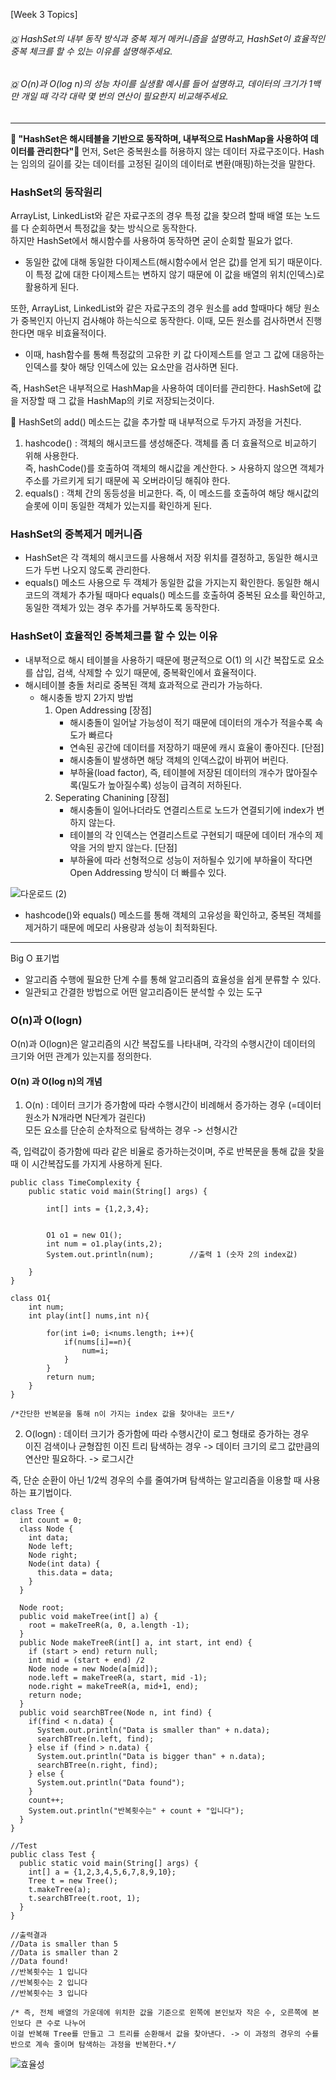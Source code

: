 [Week 3 Topics]
###### 🇶 HashSet의 내부 동작 방식과 중복 제거 메커니즘을 설명하고, HashSet이 효율적인 중복 체크를 할 수 있는 이유를 설명해주세요.
###### 🇶 O(n)과 O(log n)의 성능 차이를 실생활 예시를 들어 설명하고, 데이터의 크기가 1백만 개일 때 각각 대략 몇 번의 연산이 필요한지 비교해주세요.
---
**🌟 "HashSet은 해시테블을 기반으로 동작하며, 내부적으로 HashMap을 사용하여 데이터를 관리한다"🌟**
먼저, Set은 중복원소를 허용하지 않는 데이터 자료구조이다. Hash는 임의의 길이를 갖는 데이터를 고정된 길이의 데이터로 변환(매핑)하는것을 말한다. 

### HashSet의 동작원리
ArrayList, LinkedList와 같은 자료구조의 경우 특정 값을 찾으려 할때 배열 또는 노드를 다 순회하면서 특정값을 찾는 방식으로 동작한다. 
<br> 하지만 HashSet에서 해시함수를 사용하여 동작하면 굳이 순회할 필요가 없다. 
- 동일한 값에 대해 동일한 다이제스트(해시함수에서 얻은 값)를 얻게 되기 때문이다. 이 특정 값에 대한 다이제스트는 변하지 않기 때문에 이 값을 배열의 위치(인덱스)로 활용하게 된다. 

또한, ArrayList, LinkedList와 같은 자료구조의 경우 원소를 add 할때마다 해당 원소가 중복인지 아닌지 검사해야 하는식으로 동작한다. 이때, 모든 원소를 검사하면서 진행한다면 매우 비효율적이다. 
- 이때, hash함수를 통해 특정값의 고유한 키 값 다이제스트를 얻고 그 값에 대응하는 인덱스를 찾아 해당 인덱스에 있는 요소만을 검사하면 된다.

즉, HashSet은 내부적으로 HashMap을 사용하여 데이터를 관리한다. 
HashSet에 값을 저장할 때 그 값을 HashMap의 키로 저장되는것이다. 

📍 HashSet의 add() 메소드는 값을 추가할 때 내부적으로 두가지 과정을 거친다. 
1. hashcode() : 객체의 해시코드를 생성해준다. 객체를 좀 더 효율적으로 비교하기 위해 사용한다. 
<br>즉, hashCode()를 호출하여 객체의 해시값을 계산한다. > 사용하지 않으면 객체가 주소를 가르키게 되기 때문에 꼭 오버라이딩 해줘야 한다.
2. equals() : 객체 간의 동등성을 비교한다. 즉, 이 메소드를 호출하여 해당 해시값의 슬롯에 이미 동일한 객체가 있는지를 확인하게 된다.

### HashSet의 중복제거 메커니즘
- HashSet은 각 객체의 해시코드를 사용해서 저장 위치를 결정하고, 동일한 해시코드가 두번 나오지 않도록 관리한다.
- equals() 메소드 사용으로 두 객체가 동일한 값을 가지는지 확인한다. 동일한 해시 코드의 객체가 추가될 때마다 equals() 메소드를 호출하여
  중복된 요소를 확인하고, 동일한 객체가 있는 경우 추가를 거부하도록 동작한다.

### HashSet이 효율적인 중복체크를 할 수 있는 이유
 - 내부적으로 해시 테이블을 사용하기 때문에 평균적으로 O(1) 의 시간 복잡도로 요소를 삽입, 검색, 삭제할 수 있기 때문에, 중복확인에서 효율적이다.
 - 해시테이블 충돌 처리로 중복된 객체 효과적으로 관리가 가능하다.
   - 해시충돌 방지 2가지 방법
     1. Open Addressing 
        [장점]
        - 해시충돌이 일어날 가능성이 적기 때문에 데이터의 개수가 적을수록 속도가 빠르다
        - 연속된 공간에 데이터를 저장하기 때문에 캐시 효율이 좋아진다.
        [단점]
        - 해시충돌이 발생하면 해당 객체의 인덱스값이 바뀌어 버린다.
        - 부하율(load factor), 즉, 테이블에 저장된 데이터의 개수가 많아질수록(밀도가 높아질수록) 성능이 급격히 저하된다. 
     2. Seperating Chanining
       [장점]
        - 해시충돌이 일어나더라도 연결리스트로 노드가 연결되기에 index가 변하지 않는다.
        - 테이블의 각 인덱스는 연결리스트로 구현되기 때문에 데이터 개수의 제약을 거의 받지 않는다.
        [단점]
        - 부하율에 따라 선형적으로 성능이 저하될수 있기에 부하율이 작다면 Open Addressing 방식이 더 빠를수 있다.
          
![다운로드 (2)](https://github.com/user-attachments/assets/461c4141-9a6f-40d8-aa49-f9718f24a12b)
- hashcode()와 equals() 메소드를 통해 객체의 고유성을 확인하고, 중복된 객체를 제거하기 때문에 메모리 사용량과 성능이 최적화된다.       
---
Big O 표기법
- 알고리즘 수행에 필요한 단계 수를 통해 알고리즘의 효율성을 쉽게 분류할 수 있다.
- 일관되고 간결한 방법으로 어떤 알고리즘이든 분석할 수 있는 도구

  
### O(n)과 O(logn)
O(n)과 O(logn)은 알고리즘의 시간 복잡도를 나타내며, 각각의 수행시간이 데이터의 크기와 어떤 관계가 있는지를 정의한다.
#### O(n) 과 O(log n)의 개념
1. O(n) : 데이터 크기가 증가함에 따라 수행시간이 비례해서 증가하는 경우 (=데이터 원소가 N개라면 N단계가 걸린다)
<br> 모든 요소를 단순히 순차적으로 탐색하는 경우 -> 선형시간

즉, 입력값이 증가함에 따라 같은 비율로 증가하는것이며, 주로 반복문을 통해 값을 찾을 때 이 시간복잡도를 가지게 사용하게 된다.

```
public class TimeComplexity {
    public static void main(String[] args) {

        int[] ints = {1,2,3,4};


        O1 o1 = new O1();
        int num = o1.play(ints,2);
        System.out.println(num);        //출력 1 (숫자 2의 index값)

    }
}

class O1{
    int num;
    int play(int[] nums,int n){

        for(int i=0; i<nums.length; i++){
            if(nums[i]==n){
                num=i;
            }
        }
        return num;
    }
}

/*간단한 반복문을 통해 n이 가지는 index 값을 찾아내는 코드*/
```

2. O(logn) : 데이터 크기가 증가함에 따라 수행시간이 로그 형태로 증가하는 경우
<br> 이진 검색이나 균형잡힌 이진 트리 탐색하는 경우 -> 데이터 크기의 로그 값만큼의 연산만 필요하다. -> 로그시간

즉, 단순 순환이 아닌 1/2씩 경우의 수를 줄여가며 탐색하는 알고리즘을 이용할 때 사용하는 표기법이다.

```
class Tree {
  int count = 0;
  class Node {
    int data;
    Node left;
    Node right;
    Node(int data) {
      this.data = data;
    }
  }

  Node root;
  public void makeTree(int[] a) {
    root = makeTreeR(a, 0, a.length -1);
  }
  public Node makeTreeR(int[] a, int start, int end) {
    if (start > end) return null;
    int mid = (start + end) /2
    Node node = new Node(a[mid]);
    node.left = makeTreeR(a, start, mid -1);
    node.right = makeTreeR(a, mid+1, end);
    return node;
  }
  public void searchBTree(Node n, int find) {
    if(find < n.data) {
      System.out.println("Data is smaller than" + n.data);
      searchBTree(n.left, find);
    } else if (find > n.data) {
      System.out.println("Data is bigger than" + n.data);
      searchBTree(n.right, find);
    } else {
      System.out.println("Data found");
    }
    count++;
    System.out.println("반복횟수는" + count + "입니다");
  }
}

//Test
public class Test {
  public static void main(String[] args) {
    int[] a = {1,2,3,4,5,6,7,8,9,10};
    Tree t = new Tree();
    t.makeTree(a);
    t.searchBTree(t.root, 1);
  }
}

//출력결과 
//Data is smaller than 5
//Data is smaller than 2
//Data found!
//반복횟수는 1 입니다
//반복횟수는 2 입니다
//반복횟수는 3 입니다

/* 즉, 전체 배열의 가운데에 위치한 값을 기준으로 왼쪽에 본인보자 작은 수, 오른쪽에 본인보다 큰 수로 나누어 
이걸 반복해 Tree를 만들고 그 트리를 순환해서 값을 찾아낸다. -> 이 과정의 경우의 수를 반으로 계속 줄이며 탐색하는 과정을 반복한다.*/
```
![효율성](https://github.com/user-attachments/assets/add41e28-5029-4e4c-8292-88e284f7c9aa)


